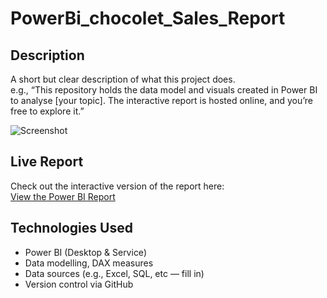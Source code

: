 # PowerBi_chocolet_Sales_Report

## Description  
A short but clear description of what this project does.  
e.g., “This repository holds the data model and visuals created in Power BI to analyse [your topic]. The interactive report is hosted online, and you’re free to explore it.”

![Screenshot](PowerBi_chocolet_Sales_Report/AwsomeCocolateAnalysis/ReportScreenshot.png)


## Live Report  
Check out the interactive version of the report here:  
[View the Power BI Report](https://app.powerbi.com/view?r=eyJrIjoiZGQ1YTAxNjgtYTkwZC00NGZiLTk5MWItMjdiNGIzNjU5M2MxIiwidCI6ImUxNGU3M2ViLTUyNTEtNDM4OC04ZDY3LThmOWYyZTJkNWE0NiIsImMiOjEwfQ%3D%3D)

## Technologies Used  
- Power BI (Desktop & Service)  
- Data modelling, DAX measures  
- Data sources (e.g., Excel, SQL, etc — fill in)  
- Version control via GitHub  

